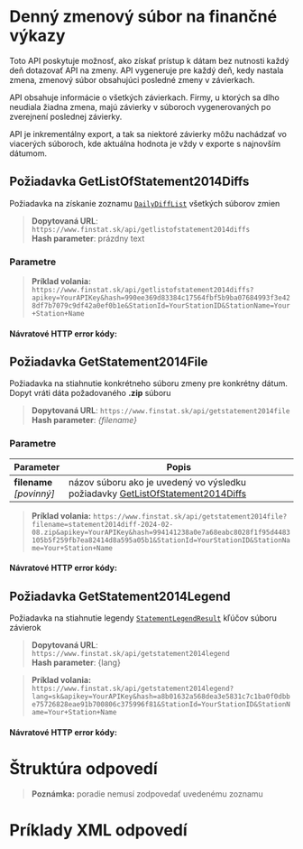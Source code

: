 # Denný zmenový súbor na finančné výkazy
Toto API poskytuje možnosť, ako získať prístup k dátam bez nutnosti každý deň dotazovať API na zmeny. API vygeneruje pre každý deň, kedy nastala zmena, zmenový súbor obsahujúci posledné zmeny v závierkach.

API obsahuje informácie o všetkých závierkach. Firmy, u ktorých sa dlho neudiala žiadna zmena, majú závierky v súboroch vygenerovaných po zverejnení poslednej závierky. 

API je inkrementálny export, a tak sa niektoré závierky môžu nachádzať vo viacerých súboroch, kde aktuálna hodnota je vždy v exporte s najnovším dátumom.

## Požiadavka GetListOfStatement2014Diffs
Požiadavka na získanie zoznamu [`DailyDiffList`](#DailyDiffList) všetkých súborov zmien

> **Dopytovaná URL**: ```https://www.finstat.sk/api/getlistofstatement2014diffs```<br />
> **Hash parameter**: prázdny text

### Parametre
[](../../../common/parameters/parameters-sk.md ':include')

> **Príklad volania:** ```https://www.finstat.sk/api/getlistofstatement2014diffs?apikey=YourAPIKey&hash=990ee369d83384c17564fbf5b9ba07684993f3e428df7b7079c9df42a0ef0b1e&StationId=YourStationID&StationName=Your+Station+Name```

#### Návratové HTTP error kódy:
[](../../../common/http/errorcodes-sk.md ':include')

## Požiadavka GetStatement2014File
Požiadavka na stiahnutie konkrétneho súboru zmeny pre konkrétny dátum.
Dopyt vráti dáta požadovaného **.zip** súboru

> **Dopytovaná URL**: ```https://www.finstat.sk/api/getstatement2014file```<br />
> **Hash parameter**: *{filename}*

### Parametre
| Parameter | Popis |
| ----------- | ----------- |
| **filename**<br />*[povinný]*| názov súboru ako je uvedený vo výsledku požiadavky [GetListOfStatement2014Diffs](#požiadavka-getlistofstatement2014diffs) |

[](../../../common/parameters/parameters-sk.md ':include')

> **Príklad volania:** ```https://www.finstat.sk/api/getstatement2014file?filename=statement2014diff-2024-02-08.zip&apikey=YourAPIKey&hash=994141238a0e7a68eabc8028f1f95d4483105b5f259fb7ea82414d8a595a05b1&StationId=YourStationID&StationName=Your+Station+Name```

#### Návratové HTTP error kódy:
[](../../../common/http/errorcodes-sk-file.md ':include')

[](../../../common/http/errorcodes-sk.md ':include')

## Požiadavka GetStatement2014Legend

Požiadavka na stiahnutie legendy [`StatementLegendResult`](#StatementLegendResult) kľúčov súboru závierok

> **Dopytovaná URL**: ```https://www.finstat.sk/api/getstatement2014legend```<br />
> **Hash parameter**: {lang}

[](../../../common/parameters/lang-sk.md ':include')

[](../../../common/parameters/parameters-sk.md ':include')

> **Príklad volania:** ```https://www.finstat.sk/api/getstatement2014legend?lang=sk&apikey=YourAPIKey&hash=a8b01632a568dea3e5831c7c1ba0f0dbbe75726828eae91b700806c375996f81&StationId=YourStationID&StationName=Your+Station+Name```

#### Návratové HTTP error kódy:
[](../../../common/http/errorcodes-sk.md ':include')


# Štruktúra odpovedí
[](../../../common/responses/diff-sk.md ':include')

[](../../../common/responses/dailydiff-sk.md ':include')

[](../../../common/responses/statementlegendresult-sk.md ':include')

[](../../../common/responses/statementlegendvalue-sk.md ':include')

> **Poznámka:** poradie nemusí zodpovedať uvedenému zoznamu

# Príklady XML odpovedí
[](../../../common/examples/diff-statement.md ':include')

[](../../../common/examples/diff-statement2014-legend.md ':include')